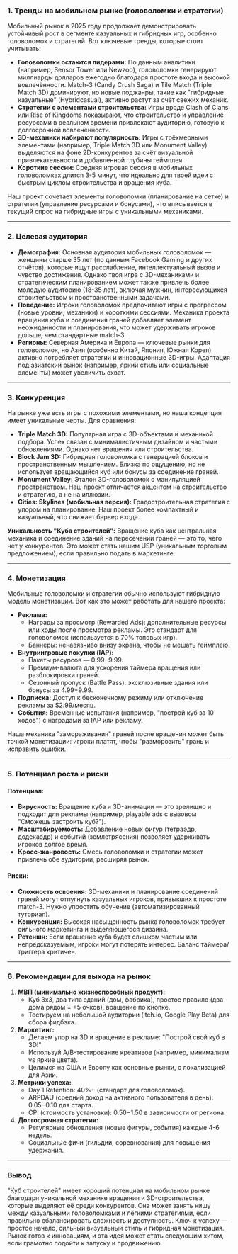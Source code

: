 ### 1. Тренды на мобильном рынке (головоломки и стратегии)

Мобильный рынок в 2025 году продолжает демонстрировать устойчивый рост в сегменте казуальных и гибридных игр, особенно головоломок и стратегий. Вот ключевые тренды, которые стоит учитывать:

- **Головоломки остаются лидерами:** По данным аналитики (например, Sensor Tower или Newzoo), головоломки генерируют миллиарды долларов ежегодно благодаря простоте входа и высокой вовлечённости. Match-3 (Candy Crush Saga) и Tile Match (Triple Match 3D) доминируют, но новые поджанры, такие как "гибридные казуальные" (Hybridcasual), активно растут за счёт свежих механик.
- **Стратегии с элементами строительства:** Игры вроде Clash of Clans или Rise of Kingdoms показывают, что строительство и управление ресурсами в реальном времени привлекают аудиторию, готовую к долгосрочной вовлечённости.
- **3D-механики набирают популярность:** Игры с трёхмерными элементами (например, Triple Match 3D или Monument Valley) выделяются на фоне 2D-конкурентов за счёт визуальной привлекательности и добавленной глубины геймплея.
- **Короткие сессии:** Средняя игровая сессия в мобильных головоломках длится 3-5 минут, что идеально для твоей идеи с быстрым циклом строительства и вращения куба.

Наш проект сочетает элементы головоломки (планирование на сетке) и стратегии (управление ресурсами и бонусами), что вписывается в текущий спрос на гибридные игры с уникальными механиками.

---

### 2. Целевая аудитория

- **Демография:** Основная аудитория мобильных головоломок — женщины старше 35 лет (по данным Facebook Gaming и других отчётов), которые ищут расслабление, интеллектуальный вызов и чувство достижения. Однако твоя игра с 3D-механиками и стратегическим планированием может также привлечь более молодую аудиторию (18-35 лет), включая мужчин, интересующихся строительством и пространственными задачами.
- **Поведение:** Игроки головоломок предпочитают игры с прогрессом (новые уровни, механики) и короткими сессиями. Механика проекта вращения куба и соединения граней добавляет элемент неожиданности и планирования, что может удерживать игроков дольше, чем стандартные match-3.
- **Регионы:** Северная Америка и Европа — ключевые рынки для головоломок, но Азия (особенно Китай, Япония, Южная Корея) активно потребляет стратегии и инновационные 3D-игры. Адаптация под азиатский рынок (например, яркий стиль или социальные элементы) может увеличить охват.

---

### 3. Конкуренция

На рынке уже есть игры с похожими элементами, но наша концепция имеет уникальные черты. Для сравнения:

- **Triple Match 3D:** Популярная игра с 3D-объектами и механикой подбора. Успех связан с минималистичным дизайном и частыми обновлениями. Однако нет вращения или строительства.
- **Block Jam 3D:** Гибридная головоломка с генерацией блоков и пространственным мышлением. Близка по ощущению, но не использует вращающийся куб или бонусы за соединение граней.
- **Monument Valley:** Эталон 3D-головоломок с манипуляцией пространством. Наш проект отличается акцентом на строительство и стратегию, а не на иллюзии.
- **Cities: Skylines (мобильная версия):** Градостроительная стратегия с упором на планирование. Наш проект более компактный и казуальный, что снижает барьер входа.

**Уникальность "Куба строителей":** Вращение куба как центральная механика и соединение зданий на пересечении граней — это то, чего нет у конкурентов. Это может стать нашим USP (уникальным торговым предложением), если правильно подать в маркетинге.

---

### 4. Монетизация

Мобильные головоломки и стратегии обычно используют гибридную модель монетизации. Вот как это может работать для нашего проекта:

- **Реклама:**
    - Награды за просмотр (Rewarded Ads): дополнительные ресурсы или ходы после просмотра рекламы. Это стандарт для головоломок (используется в 70% топовых игр).
    - Баннеры: ненавязчиво внизу экрана, чтобы не мешать геймплею.
- **Внутриигровые покупки (IAP):**
    - Пакеты ресурсов — $0.99-$9.99.
    - Премиум-валюта для ускорения таймера вращения или разблокировки граней.
    - Сезонный пропуск (Battle Pass): эксклюзивные здания или бонусы за $4.99-$9.99.
- **Подписка:** Доступ к бесконечному режиму или отключение рекламы за $2.99/месяц.
- **События:** Временные испытания (например, "построй куб за 10 ходов") с наградами за IAP или рекламу.

Наша механика "замораживания" граней после вращения может быть точкой монетизации: игроки платят, чтобы "разморозить" грань и исправить ошибки.

---

### 5. Потенциал роста и риски

#### Потенциал:

- **Вирусность:** Вращение куба и 3D-анимации — это зрелищно и подходит для рекламы (например, playable ads с вызовом "Сможешь застроить куб?").
- **Масштабируемость:** Добавление новых фигур (тетраэдр, додекаэдр) и событий (землетрясения) позволяет удерживать игроков долгое время.
- **Кросс-жанровость:** Смесь головоломки и стратегии может привлечь обе аудитории, расширяя рынок.

#### Риски:

- **Сложность освоения:** 3D-механики и планирование соединений граней могут отпугнуть казуальных игроков, привыкших к простоте match-3. Нужно упростить обучение (автоматизированный туториал).
- **Конкуренция:** Высокая насыщенность рынка головоломок требует сильного маркетинга и выделяющегося дизайна.
- **Ретеншн:** Если вращение куба будет слишком частым или непредсказуемым, игроки могут потерять интерес. Баланс таймера/триггера критичен.

---

### 6. Рекомендации для выхода на рынок

1. **МВП (минимально жизнеспособный продукт):**
    - Куб 3x3, два типа зданий (дом, фабрика), простое правило (два дома рядом = +5 очков), вращение по кнопке.
    - Тестируем на небольшой аудитории (itch.io, Google Play Beta) для сбора фидбэка.
2. **Маркетинг:**
    - Делаем упор на 3D и вращение в рекламе: "Построй свой куб в 3D!"
    - Используй A/B-тестирование креативов (например, минимализм vs яркие цвета).
    - Целимся на США и Европу как основные рынки, с локализацией для Азии.
3. **Метрики успеха:**
    - Day 1 Retention: 40%+ (стандарт для головоломок).
    - ARPDAU (средний доход на активного пользователя в день): $0.05-$0.10 для старта.
    - CPI (стоимость установки): $0.50-$1.50 в зависимости от региона.
4. **Долгосрочная стратегия:**
    - Регулярные обновления (новые фигуры, события) каждые 4-6 недель.
    - Социальные фичи (гильдии, соревнования) для повышения удержания.

---

### Вывод

"Куб строителей" имеет хороший потенциал на мобильном рынке благодаря уникальной механике вращения и 3D-строительства, которые выделяют её среди конкурентов. Она может занять нишу между казуальными головоломками и лёгкими стратегиями, если правильно сбалансировать сложность и доступность. Ключ к успеху — простое начало, сильный визуальный стиль и гибридная монетизация. Рынок готов к инновациям, и эта идея может стать следующим хитом, если грамотно подойти к запуску и продвижению.